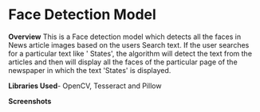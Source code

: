 # Face Detection Model

**Overview**
This is a Face detection model which detects all the faces in News article images based on the users Search text. If the user searches for a particular text like ' States', the algorithm will detect the text from the articles and then will display all the faces of the particular page of the newspaper in which the text 'States' is displayed. 

**Libraries Used**- OpenCV, Tesseract and Pillow

**Screenshots**


